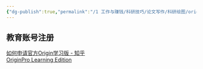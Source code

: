 ```yaml
---
{"dg-publish":true,"permalink":"/1 工作与赚钱/科研技巧/论文写作/科研绘图/originlab/originlab账号与注册/","title":"originlab账号与注册"}
---
```



## 教育账号注册
[如何申请官方Origin学习版 - 知乎](https://zhuanlan.zhihu.com/p/437749240)  
[OriginPro Learning Edition](https://www.originlab.com/OriginProLearning.aspx)